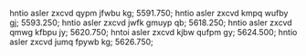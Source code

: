 hntio asler zxcvd  qypm jfwbu kg; 5591.750;
hntio asler zxcvd  kmpq wufby gj; 5593.250;
hntio asler zxcvd  jwfk gmuyp qb; 5618.250;
hntio asler zxcvd  qmwg kfbpu jy; 5620.750;
hntoi asler zxcvd  kjbw qufpm gy; 5624.500;
hntio asler zxcvd  jumq fpywb kg; 5626.750;
